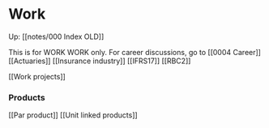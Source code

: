 # Work
Up: [[notes/000 Index OLD]]

This is for WORK WORK only. For career discussions, go to [[0004 Career]]
[[Actuaries]]
[[Insurance industry]]
[[IFRS17]]
[[RBC2]]

[[Work projects]]

### Products
[[Par product]]
[[Unit linked products]]